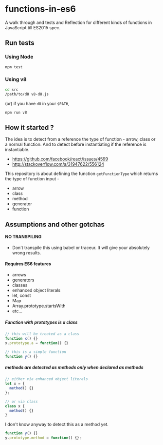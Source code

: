 # functions-in-es6

A walk through and tests and Reflection for different kinds of functions in JavaScript till ES2015 spec.

## Run tests

### Using Node

```sh
npm test
```

### Using v8

```sh
cd src
/path/to/d8 v8-d8.js
```

(or) if you have `d8` in your `$PATH`,

```sh
npm run v8
```

## How it started ?

The idea is to detect from a reference the type of function - arrow, class or a normal function. And to detect before instantiating if the reference is instantiable.

+ https://github.com/facebook/react/issues/4599
+ http://stackoverflow.com/a/31947622/556124

This repository is about defining the function `getFunctionType` which returns the type of function input -

+ arrow
+ class
+ method
+ generator
+ function

## Assumptions and other gotchas

#### NO TRANSPILING

+ Don't transpile this using babel or traceur. It will give your absolutely wrong results.

#### Requires ES6 features

+ arrows
+ generators
+ classes
+ enhanced object literals
+ let, const
+ Map
+ Array.prototype.startsWith
+ etc...

##### Function with prototypes is a class

```js
// this will be treated as a class
function x() {}
x.prototype.a = function() {}

// this is a simple function
function y() {}
```

##### methods are detected as methods only when declared as methods

```js
// either via enhanced object literals
let x = {
  method() {}
};

// or via class
class x {
  method() {}
}
```

I don't know anyway to detect this as a method yet.

```js
function y() {}
y.prototype.method = function() {};
```

